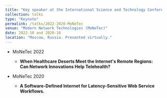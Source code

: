 ```yaml
---
title: "Key speaker at the International Science and Technology Conference"
collection: talks
type: "Keynote"
permalink: /talks/2022-2020-MoNeTec
venue: "Modern Network Technologies (MoNeTec)"
date: 2022-10 and 2020-10
location: "Moscow, Russia. Presented virtually."
---
```


* MoNeTec 2022
  * <b>When Healthcare Deserts Meet  the Internet's Remote Regions: Can Network Innovations Help Telehealth?</b>
    
* MoNeTec 2020
  * <b>A Software-Defined Internet for Latency-Sensitive Web Service Workflows.</b>